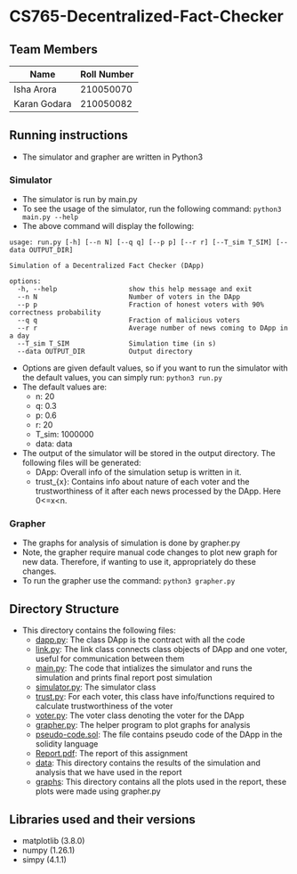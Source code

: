 # CS765-Decentralized-Fact-Checker

## Team Members 
| Name | Roll Number |
| --- | --- |
|Isha Arora | 210050070|
|Karan Godara | 210050082|

## Running instructions
- The simulator and grapher are written in Python3

### Simulator
- The simulator is run by main.py
- To see the usage of the simulator, run the following command:
```python3 main.py --help```
- The above command will display the following:
```
usage: run.py [-h] [--n N] [--q q] [--p p] [--r r] [--T_sim T_SIM] [--data OUTPUT_DIR]

Simulation of a Decentralized Fact Checker (DApp)

options:
  -h, --help                  show this help message and exit
  --n N                       Number of voters in the DApp
  --p p                       Fraction of honest voters with 90% correctness probability
  --q q                       Fraction of malicious voters 
  --r r                       Average number of news coming to DApp in a day
  --T_sim T_SIM               Simulation time (in s)
  --data OUTPUT_DIR           Output directory
```
- Options are given default values, so if you want to run the simulator with the default values, you can simply run:
```python3 run.py```
- The default values are:
    - n: 20
    - q: 0.3
    - p: 0.6
    - r: 20
    - T_sim: 1000000
    - data: data
- The output of the simulator will be stored in the output directory. The following files will be generated:
    - DApp: Overall info of the simulation setup is written in it.
    - trust_{x}: Contains info about nature of each voter and the trustworthiness of it after each news processed by the DApp. Here 0<=x<n.
### Grapher
- The graphs for analysis of simulation is done by grapher.py
- Note, the grapher require manual code changes to plot new graph for new data. Therefore, if wanting to use it, appropriately do these changes.
- To run the grapher use the command:
```python3 grapher.py``` 

## Directory Structure
- This directory contains the following files:
    - [dapp.py](dapp.py): The class DApp is the contract with all the code
    - [link.py](link.py): The link class connects class objects of DApp and one voter, useful for communication between them
    - [main.py](main.py): The code that intializes the simulator and runs the simulation and prints final report post simulation
    - [simulator.py](simulator.py): The simulator class
    - [trust.py](trust.py): For each voter, this class have info/functions required to calculate trustworthiness of the voter
    - [voter.py](voter.py): The voter class denoting the voter for the DApp
    - [grapher.py](grapher.py): The helper program to plot graphs for analysis
    - [pseudo-code.sol](pseudo-code.sol): The file contains pseudo code of the DApp in the solidity language
    - [Report.pdf](Report.pdf): The report of this assignment
    - [data](results): This directory contains the results of the simulation and analysis that we have used in the report
    - [graphs](graphs): This directory contains all the plots used in the report, these plots were made using grapher.py
 
## Libraries used and their versions
- matplotlib (3.8.0)
- numpy (1.26.1)
- simpy (4.1.1)
